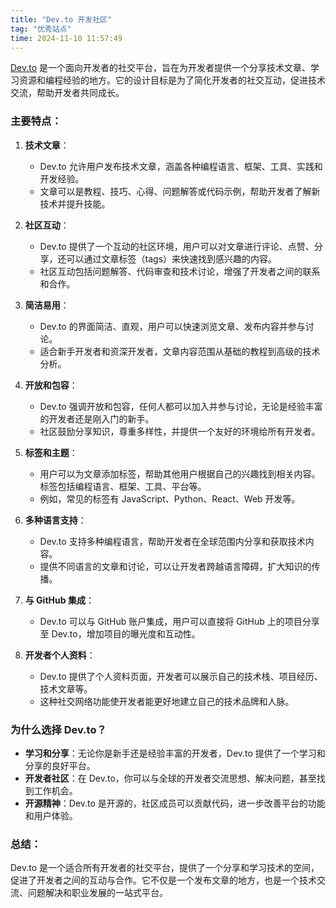 ```yaml
---
title: "Dev.to 开发社区"
tag: "优秀站点"
time: 2024-11-10 11:57:49
---
```


[Dev.to](https://dev.to/) 是一个面向开发者的社交平台，旨在为开发者提供一个分享技术文章、学习资源和编程经验的地方。它的设计目标是为了简化开发者的社交互动，促进技术交流，帮助开发者共同成长。

### 主要特点：

1. **技术文章**：

   - Dev.to 允许用户发布技术文章，涵盖各种编程语言、框架、工具、实践和开发经验。
   - 文章可以是教程、技巧、心得、问题解答或代码示例，帮助开发者了解新技术并提升技能。

2. **社区互动**：

   - Dev.to 提供了一个互动的社区环境，用户可以对文章进行评论、点赞、分享，还可以通过文章标签（tags）来快速找到感兴趣的内容。
   - 社区互动包括问题解答、代码审查和技术讨论，增强了开发者之间的联系和合作。

3. **简洁易用**：

   - Dev.to 的界面简洁、直观，用户可以快速浏览文章、发布内容并参与讨论。
   - 适合新手开发者和资深开发者，文章内容范围从基础的教程到高级的技术分析。

4. **开放和包容**：

   - Dev.to 强调开放和包容，任何人都可以加入并参与讨论，无论是经验丰富的开发者还是刚入门的新手。
   - 社区鼓励分享知识，尊重多样性，并提供一个友好的环境给所有开发者。

5. **标签和主题**：

   - 用户可以为文章添加标签，帮助其他用户根据自己的兴趣找到相关内容。标签包括编程语言、框架、工具、平台等。
   - 例如，常见的标签有 JavaScript、Python、React、Web 开发等。

6. **多种语言支持**：

   - Dev.to 支持多种编程语言，帮助开发者在全球范围内分享和获取技术内容。
   - 提供不同语言的文章和讨论，可以让开发者跨越语言障碍，扩大知识的传播。

7. **与 GitHub 集成**：

   - Dev.to 可以与 GitHub 账户集成，用户可以直接将 GitHub 上的项目分享至 Dev.to，增加项目的曝光度和互动性。

8. **开发者个人资料**：

   - Dev.to 提供了个人资料页面，开发者可以展示自己的技术栈、项目经历、技术文章等。
   - 这种社交网络功能使开发者能更好地建立自己的技术品牌和人脉。

### 为什么选择 Dev.to？

- **学习和分享**：无论你是新手还是经验丰富的开发者，Dev.to 提供了一个学习和分享的良好平台。
- **开发者社区**：在 Dev.to，你可以与全球的开发者交流思想、解决问题，甚至找到工作机会。
- **开源精神**：Dev.to 是开源的，社区成员可以贡献代码，进一步改善平台的功能和用户体验。

### 总结：

Dev.to 是一个适合所有开发者的社交平台，提供了一个分享和学习技术的空间，促进了开发者之间的互动与合作。它不仅是一个发布文章的地方，也是一个技术交流、问题解决和职业发展的一站式平台。

